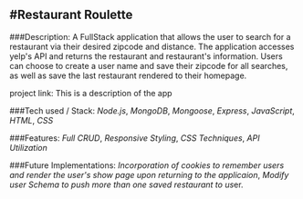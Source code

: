 
#Restaurant Roulette
----

###Description:
A FullStack application that allows the user to search for a restaurant via their desired zipcode and distance.  The application accesses yelp's API and returns the restaurant and restaurant's information. Users can choose to create a user name and save their zipcode for all searches, as well as save the last restaurant rendered to their homepage. 

project link:
This is a description of the app

###Tech used / Stack:
*Node.js*,
*MongoDB*,
*Mongoose*,
*Express*,
*JavaScript*,
*HTML*,
*CSS*

###Features:
*Full CRUD*,
*Responsive Styling*,
*CSS Techniques*,
*API Utilization*

###Future Implementations:
*Incorporation of cookies to remember users and render the user's show page upon returning to the applicaion*,
*Modify user Schema to push more than one saved restaurant to us*er.
